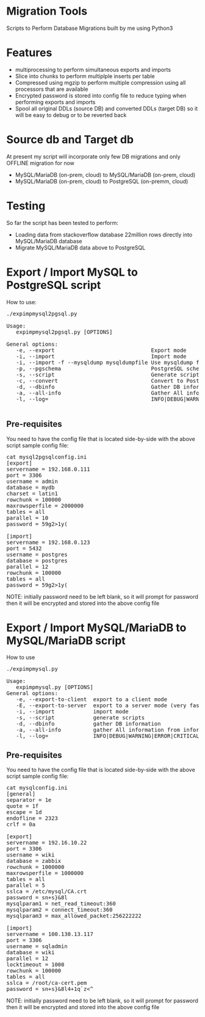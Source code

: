 # Migration Tools
Scripts to Perform Database Migrations built by me using Python3

# Features
- multiprocessing to perform simultaneous exports and imports
- Slice into chunks to perform multiplple inserts per table
- Compressed using mgzip to perform multiple compression using all processors that are available
- Encrypted password is stored into config file to reduce typing when performing exports and imports
- Spool all original DDLs (source DB) and converted DDLs (target DB) so it will be easy to debug or to be reverted back

# Source db and Target db
At present my script will incorporate only few DB migrations and only OFFLINE migration for now
- MySQL/MariaDB (on-prem, cloud) to MySQL/MariaDB (on-prem, cloud)
- MySQL/MariaDB (on-prem, cloud) to PostgreSQL (on-premm, cloud)

# Testing
So far the script has been tested to perform: 
- Loading data from stackoverflow database 22million rows directly into MySQL/MariaDB database
- Migrate MySQL/MariaDB data above to PostgreSQL

# Export / Import MySQL to PostgreSQL script
How to use:

<pre>
./expimpmysql2pgsql.py

Usage:
   expimpmysql2pgsql.py [OPTIONS]

General options:
   -e, --export                              Export mode
   -i, --import                              Import mode
   -i, --import -f --mysqldump mysqldumpfile Use mysqldump file as a source
   -p, --pgschema                            PostgreSQL schema name
   -s, --script                              Generate scripts
   -c, --convert                             Convert to PostgreSQL scripts
   -d, --dbinfo                              Gather DB information
   -a, --all-info                            Gather All information from information_schema
   -l, --log=                                INFO|DEBUG|WARNING|ERROR|CRITICAL

</pre>

## Pre-requisites
You need to have the config file that is located side-by-side with the above script 
sample config file:

<pre>
cat mysql2pgsqlconfig.ini
[export]
servername = 192.168.0.111
port = 3306
username = admin
database = mydb
charset = latin1
rowchunk = 100000
maxrowsperfile = 2000000
tables = all
parallel = 10
password = 59g2>1y(

[import]
servername = 192.168.0.123
port = 5432
username = postgres
database = postgres
parallel = 12
rowchunk = 100000
tables = all
password = 59g2>1y(
</pre>

NOTE: initially password need to be left blank, so it will prompt for password then it will be encrypted and stored into the above config file


# Export / Import MySQL/MariaDB to MySQL/MariaDB script
How to use

<pre>
./expimpmysql.py

Usage:
   expimpmysql.py [OPTIONS]
General options:
   -e, --export-to-client  export to a client mode
   -E, --export-to-server  export to a server mode (very fast)
   -i, --import            import mode
   -s, --script            generate scripts
   -d, --dbinfo            gather DB information
   -a, --all-info          gather All information from information_schema
   -l, --log=              INFO|DEBUG|WARNING|ERROR|CRITICAL
</pre>

## Pre-requisites
You need to have the config file that is located side-by-side with the above script 
sample config file:

<pre>
cat mysqlconfig.ini
[general]
separator = 1e
quote = 1f
escape = 1d
endofline = 2323
crlf = 0a

[export]
servername = 192.16.10.22
port = 3306
username = wiki
database = zabbix
rowchunk = 1000000
maxrowsperfile = 1000000
tables = all
parallel = 5
sslca = /etc/mysql/CA.crt
password = sn+s}&8l
mysqlparam1 = net_read_timeout:360
mysqlparam2 = connect_timeout:360
mysqlparam3 = max_allowed_packet:256222222

[import]
servername = 100.130.13.117
port = 3306
username = sqladmin
database = wiki
parallel = 12
locktimeout = 1000
rowchunk = 100000
tables = all
sslca = /root/ca-cert.pem
password = sn+s}&8l4+1q`z<^
</pre>

NOTE: initially password need to be left blank, so it will prompt for password then it will be encrypted and stored into the above config file
